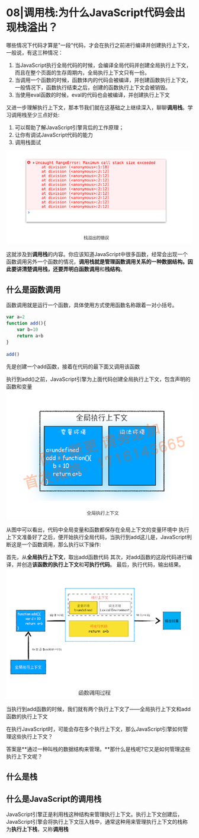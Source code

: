 # 08|调用栈:为什么JavaScript代码会出现栈溢出？

哪些情况下代码才算是"一段“代码，才会在执行之前进行编译并创建执行上下文，一般说，有这三种情况：

1. 当JavaScript执行全局代码的时候，会编译全局代码并创建全局执行上下文，而且在整个页面的生存周期内，全局执行上下文只有一份。
2. 当调用一个函数的时候，函数体内的代码会被编译，并创建函数执行上下文，一般情况下，函数执行结束之后，创建的函数执行上下文会被销毁。
3. 当使用eval函数的时候，eval的代码也会被编译，并创建执行上下文
   
又进一步理解执行上下文，那本节我们就在这基础之上继续深入，聊聊**调用栈**。学习调用栈至少三点好处:
1. 可以帮助了解JavaScript引擎背后的工作原理；
2. 让你有调试JavaScript代码的能力
3. 调用栈面试

![这是图片](7.png)


这就涉及到**调用栈**的内容。你应该知道JavaScript中很多函数，经常会出现一个函数调用另外一个函数的情况，**调用栈就是管理函数调用关系的一种数据结构。**因此要讲清楚调用栈，还要弄明白**函数调用**和**栈结构**。

## 什么是函数调用

函数调用就是运行一个函数，具体使用方式使用函数名称跟着一对小括号。

```js
var a=2
function add(){
    var b=10
    return a+b
}

add()

```
先是创建一个add函数，接着在代码的最下面又调用该函数

执行到add()之前，JavaScript引擎为上面代码创建全局执行上下文，包含声明的函数和变量
![这是图片](8.png)

从图中可以看出，代码中全局变量和函数都保存在全局上下文的变量环境中
执行上下文准备好了之后，便开始执行全局代码，当执行到add这儿是，JavaScript判断这是一个函数调用，那么执行以下操作:

首先，从**全局执行上下文**，取出add函数代码
其次，对add函数的这段代码进行编译，并创造**该函数的执行上下文**和**可执行代码**。
最后，执行代码，输出结果。
![这是图片](9.png)

当执行到add函数的时候，我们就有两个执行上下文了——全局执行上下文和add函数的执行上下文

在执行JavaScript时，可能会存在多个执行上下文，那么JavaScript引擎如何管理这些执行上下文？

答案是**通过一种叫栈的数据结构来管理。**那什么是栈呢?它又是如何管理这些执行上下文呢？


## 什么是栈

## 什么是JavaScript的调用栈

JavaScript引擎正是利用栈这种结构来管理执行上下文。执行上下文创建后，JavaScript引擎会将执行上下文压入栈中，通常这种用来管理执行上下文的栈称为**执行上下栈**，又称**调用栈**